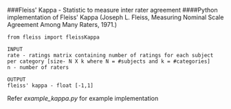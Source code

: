 ###Fleiss' Kappa - Statistic to measure inter rater agreement
####Python implementation of Fleiss' Kappa (Joseph L. Fleiss, Measuring Nominal Scale Agreement Among Many Raters, 1971.)

```
from fleiss import fleissKappa

INPUT 
rate - ratings matrix containing number of ratings for each subject per category [size- N X k where N = #subjects and k = #categories]
n - number of raters   
 
OUTPUT 
fleiss' kappa - float [-1,1]
```

Refer *example_kappa.py* for example implementation
